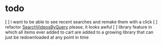 # todo

[ ] i want to be able to see recent searches and remake them with a click
[ ] refactor [SearchVideosByQuery](https://github.com/ayaviri/maestro/blob/main/apps/backend/internal/youtube/main.go#L40-L40) please, it looks awful
[ ] library feature in which all items ever added to cart are added to a growing library that can just be redownloaded at any point in time
